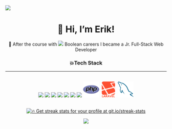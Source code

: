 <img src="https://wallpaper.dog/large/20512772.jpg"/>

<div align="center" class="d-flex">
	<h1 class="">👋 Hi, I’m Erik!</h1>
	<p>🌱 After the course with <img style="width:30px;" src="https://user-images.githubusercontent.com/103998809/198980290-3a383301-9c6c-462b-87c9-e621fe5914c3.png"/>
 			Boolean careers I became a Jr. Full-Stack Web Developer</p>
</div>

<h3 align="center">💥Tech Stack</h3><hr><br>
<div class="d-flex" align="center">
	<img src="https://user-images.githubusercontent.com/103998809/198972625-9b4c5872-ad2d-482f-bd20-2ffe27625297.png"/>
	<img src="https://user-images.githubusercontent.com/103998809/198979698-db5d9fed-aabf-4641-80c6-eb9898165ac4.png"/>
	<img style="width:50px;" src="https://user-images.githubusercontent.com/103998809/198979741-4a38605e-72ca-433c-b8e9-7c058d14e9dd.png"/>
	<img src="https://user-images.githubusercontent.com/103998809/198979771-4cd00523-be64-4066-a9c3-dedabce98790.png"/>
	<img src="https://user-images.githubusercontent.com/103998809/198979822-f97a3229-38f9-4aee-a15d-04802b202770.png"/>
	<img src="https://camo.githubusercontent.com/68a3726fa6096dd57165e8744b8021cfc911c8615d6060726fedb79a062fca9a/68747470733a2f2f696d672e69636f6e73382e636f6d2f636f6c6f722f34382f3030303030302f7675652d6a732e706e67"/>
	<img src="https://camo.githubusercontent.com/03899ca15bc7682cad570e2638be85926777122dce4b90151d5efc897660d5cd/68747470733a2f2f696d672e69636f6e73382e636f6d2f636f6c6f722f34382f3030303030302f6e6f64656a732e706e67"/>
	<img style="width:50px;" src="https://github.com/devicons/devicon/raw/master/icons/php/php-original.svg"/>
	<img style="width:50px;" src="https://github.com/devicons/devicon/raw/master/icons/laravel/laravel-plain-wordmark.svg"/>
	<img style="width:50px;" src="https://github.com/devicons/devicon/raw/master/icons/mysql/mysql-original.svg"/>
</div>

<div align="center">
  <br/>

<p>
    <a href="https://github.com/ErikB21/github-readme-streak-stats">
        <img title="🔥 Get streak stats for your profile at git.io/streak-stats"  src="https://github-readme-stats.vercel.app/api?username=ErikB21&show_icons=true&theme=transparent"/>
    </a>
</p>



  <a href="https://github.com/ErikB21/github-readme-stats"><img src="https://github-readme-stats.vercel.app/api/top-langs/?username=ErikB21&langs_count=8&count_private=true&layout=compact&theme=transparent&hide_border=true&background=1D0445" /></a>
  <br/>
</div>

 


 
 


<!---
ErikB21/ErikB21 is a ✨ special ✨ repository because its `README.md` (this file) appears on your GitHub profile.
You can click the Preview link to take a look at your changes.
--->

